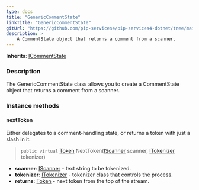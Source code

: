 ```yaml
---
type: docs
title: "GenericCommentState"
linkTitle: "GenericCommentState"
gitUrl: "https://github.com/pip-services4/pip-services4-dotnet/tree/main/pip-services4-expressions-dotnet"
description: > 
    A CommentState object that returns a comment from a scanner.
---
```


**Inherits**: [ICommentState](../../icomment_state)

### Description

The GenericCommentState class allows you to create a CommentState object that returns a comment from a scanner.


### Instance methods

#### nextToken
Either delegates to a comment-handling state, or returns a token with just a slash in it.

> `public virtual` [Token](../../token) NextToken([IScanner](../../../io/iscanner) scanner, [ITokenizer](../../itokenizer) tokenizer)

- **scanner**: [IScanner](../../../io/iscanner) - text string to be tokenized.
- **tokenizer**: [ITokenizer](../../itokenizer) - tokenizer class that controls the process.
- **returns**: [Token](../../token) - next token from the top of the stream.
